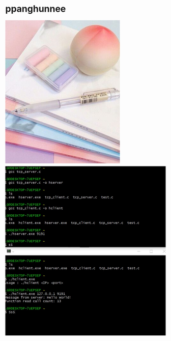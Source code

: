 # ppanghunnee
<img width="" height="" src="./pics/Peachy_school.jpg"></img>
<img width="" height="" src="./pics/4주차과제.jpg"></img>
